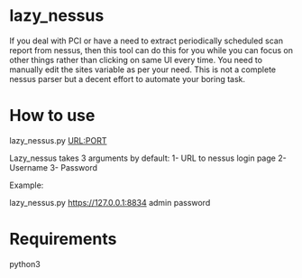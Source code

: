 # lazy_nessus
If you deal with PCI or have a need to extract periodically scheduled scan report from nessus, then this tool can do this for you while you can focus on other things rather than clicking on same UI every time. You need to manually edit the sites variable as per your need. This is not a complete nessus parser but a decent effort to automate your boring task.


# How to use
lazy_nessus.py <URL:PORT> <Username> <Password>

Lazy_nessus takes 3 arguments by default:
1- URL to nessus login page
2- Username 
3- Password 

Example:

lazy_nessus.py https://127.0.0.1:8834 admin password

# Requirements
python3
